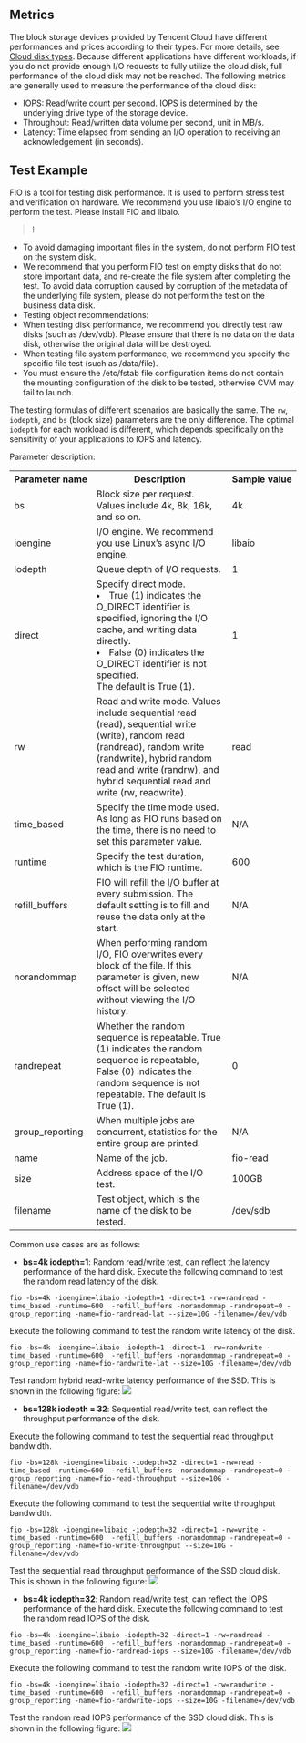 ## Metrics
The block storage devices provided by Tencent Cloud have different performances and prices according to their types. For more details, see [Cloud disk types](https://intl.cloud.tencent.com/document/product/362/31636). Because different applications have different workloads, if you do not provide enough I/O requests to fully utilize the cloud disk, full performance of the cloud disk may not be reached.
The following metrics are generally used to measure the performance of the cloud disk:
- IOPS: Read/write count per second. IOPS is determined by the underlying drive type of the storage device.
- Throughput: Read/written data volume per second, unit in MB/s.
- Latency: Time elapsed from sending an I/O operation to receiving an acknowledgement (in seconds).

## Test Example
FIO is a tool for testing disk performance. It is used to perform stress test and verification on hardware. We recommend you use libaio’s I/O engine to perform the test. Please install FIO and libaio.
>!
- To avoid damaging important files in the system, do not perform FIO test on the system disk.
- We recommend that you perform FIO test on empty disks that do not store important data, and re-create the file system after completing the test. To avoid data corruption caused by corruption of the metadata of the underlying file system, please do not perform the test on the business data disk.
- Testing object recommendations:
 - When testing disk performance, we recommend you directly test raw disks (such as /dev/vdb). Please ensure that there is no data on the data disk, otherwise the original data will be destroyed.
 - When testing file system performance, we recommend you specify the specific file test (such as /data/file).
- You must ensure the /etc/fstab file configuration items do not contain the mounting configuration of the disk to be tested, otherwise CVM may fail to launch.

The testing formulas of different scenarios are basically the same. The `rw`, `iodepth`, and `bs` (block size) parameters are the only difference. The optimal `iodepth` for each workload is different, which depends specifically on the sensitivity of your applications to IOPS and latency.

Parameter description:

<table>
     <tr>
         <th nowrap="nowrap">Parameter name</th>   
		 <th>Description</th>
         <th nowrap="nowrap">Sample value</th> 
     </tr>
	 <tr>
         <td>bs</td>
		 <td>Block size per request. Values include 4k, 8k, 16k, and so on.</td>
         <td>4k</td>
     </tr>
	 <tr>
         <td>ioengine</td>
		 <td>I/O engine. We recommend you use Linux’s async I/O engine.</td>
         <td>libaio</td>
     </tr>
	 <tr>
         <td>iodepth</td>
		 <td>Queue depth of I/O requests.</td>
         <td>1</td>
     </tr>
	 <tr>
         <td>direct</td>
		 <td>Specify direct mode.<li>True (1) indicates the O_DIRECT identifier is specified, ignoring the I/O cache, and writing data directly.</li><li>False (0) indicates the O_DIRECT identifier is not specified.</li> The default is True (1).</td>
         <td>1</td>
     </tr>
	 <tr>
         <td>rw</td>
		 <td>Read and write mode. Values include sequential read (read), sequential write (write), random read (randread), random write (randwrite), hybrid random read and write (randrw), and hybrid sequential read and write (rw, readwrite).</td>
         <td>read</td>
     </tr>
	 <tr>
         <td>time_based</td>
		 <td>Specify the time mode used. As long as FIO runs based on the time, there is no need to set this parameter value.</td>
         <td>N/A</td>
     </tr>
	 <tr>
         <td>runtime</td>
		 <td>Specify the test duration, which is the FIO runtime.</td>
         <td>600</td>
     </tr>
	 <tr>
         <td>refill_buffers</td>
		 <td>FIO will refill the I/O buffer at every submission. The default setting is to fill and reuse the data only at the start.</td>
         <td>N/A</td>
     </tr>
         <td>norandommap</td>
		 <td>When performing random I/O, FIO overwrites every block of the file. If this parameter is given, new offset will be selected without viewing the I/O history.</td>
         <td>N/A</td>
     </tr>
	 <tr>
         <td>randrepeat</td>
		 <td>Whether the random sequence is repeatable. True (1) indicates the random sequence is repeatable, False (0) indicates the random sequence is not repeatable. The default is True (1).</td>
         <td>0</td>
     </tr>
         <td>group_reporting</td>
		 <td>When multiple jobs are concurrent, statistics for the entire group are printed.</td>
         <td>N/A</td>
     </tr>
	 <tr>
         <td>name</td>
		 <td>Name of the job.</td>
         <td>fio-read</td>
     </tr>
         <td>size</td>
		 <td>Address space of the I/O test.</td>
         <td>100GB</td>
     </tr>
	 <tr>
         <td>filename</td>
		 <td>Test object, which is the name of the disk to be tested.</td>
         <td>/dev/sdb</td>
     </tr>
</table>

Common use cases are as follows:
- **bs=4k iodepth=1**: Random read/write test, can reflect the latency performance of the hard disk.
Execute the following command to test the random read latency of the disk.
```
fio -bs=4k -ioengine=libaio -iodepth=1 -direct=1 -rw=randread -time_based -runtime=600  -refill_buffers -norandommap -randrepeat=0 -group_reporting -name=fio-randread-lat --size=10G -filename=/dev/vdb
```
Execute the following command to test the random write latency of the disk.
```
fio -bs=4k -ioengine=libaio -iodepth=1 -direct=1 -rw=randwrite -time_based -runtime=600  -refill_buffers -norandommap -randrepeat=0 -group_reporting -name=fio-randwrite-lat --size=10G -filename=/dev/vdb
```
Test random hybrid read-write latency performance of the SSD. This is shown in the following figure:
 ![](https://main.qcloudimg.com/raw/57383658ddbfaf95ed1f9adb925e1bbf.png)

- **bs=128k iodepth = 32**: Sequential read/write test, can reflect the throughput performance of the disk.

Execute the following command to test the sequential read throughput bandwidth.
```
fio -bs=128k -ioengine=libaio -iodepth=32 -direct=1 -rw=read -time_based -runtime=600  -refill_buffers -norandommap -randrepeat=0 -group_reporting -name=fio-read-throughput --size=10G -filename=/dev/vdb
```

Execute the following command to test the sequential write throughput bandwidth.
```
fio -bs=128k -ioengine=libaio -iodepth=32 -direct=1 -rw=write -time_based -runtime=600  -refill_buffers -norandommap -randrepeat=0 -group_reporting -name=fio-write-throughput --size=10G -filename=/dev/vdb
```
Test the sequential read throughput performance of the SSD cloud disk. This is shown in the following figure:
 ![](https://main.qcloudimg.com/raw/b3985fa277ad837b7314e568541e62b1.png)
 - **bs=4k iodepth=32**: Random read/write test, can reflect the IOPS performance of the hard disk.
Execute the following command to test the random read IOPS of the disk.
```
fio -bs=4k -ioengine=libaio -iodepth=32 -direct=1 -rw=randread -time_based -runtime=600  -refill_buffers -norandommap -randrepeat=0 -group_reporting -name=fio-randread-iops --size=10G -filename=/dev/vdb
```
Execute the following command to test the random write IOPS of the disk.
```
fio -bs=4k -ioengine=libaio -iodepth=32 -direct=1 -rw=randwrite -time_based -runtime=600  -refill_buffers -norandommap -randrepeat=0 -group_reporting -name=fio-randwrite-iops --size=10G -filename=/dev/vdb
```
Test the random read IOPS performance of the SSD cloud disk. This is shown in the following figure:
  ![](//mccdn.qcloud.com/static/img/9a9621f1eaec3f630fbad75f8d3820ee/image.png)
